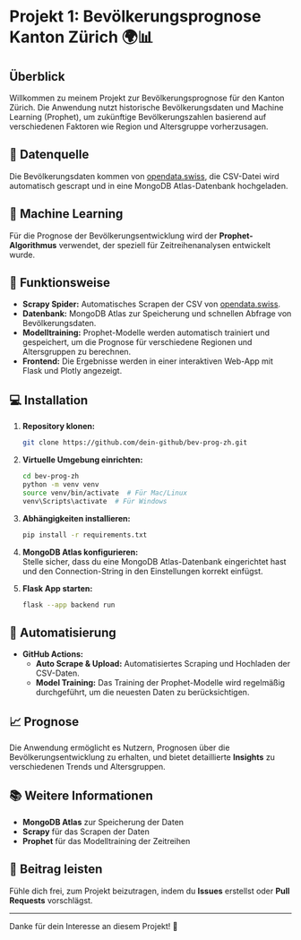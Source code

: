 # Projekt 1: Bevölkerungsprognose Kanton Zürich 🌍📊

## Überblick

Willkommen zu meinem Projekt zur Bevölkerungsprognose für den Kanton Zürich. Die Anwendung nutzt historische Bevölkerungsdaten und Machine Learning (Prophet), um zukünftige Bevölkerungszahlen basierend auf verschiedenen Faktoren wie Region und Altersgruppe vorherzusagen.

## 📅 Datenquelle

Die Bevölkerungsdaten kommen von [opendata.swiss](https://opendata.swiss/de/dataset/zukunftige-bevolkerung-kanton-zurich-und-regionen-nach-geschlecht-und-alter/resource/ad753801-25e7-4bce-b8ab-a704962c95de), die CSV-Datei wird automatisch gescrapt und in eine MongoDB Atlas-Datenbank hochgeladen.

## 🧠 Machine Learning

Für die Prognose der Bevölkerungsentwicklung wird der **Prophet-Algorithmus** verwendet, der speziell für Zeitreihenanalysen entwickelt wurde.

## 🚀 Funktionsweise

- **Scrapy Spider:** Automatisches Scrapen der CSV von [opendata.swiss](https://opendata.swiss).
- **Datenbank:** MongoDB Atlas zur Speicherung und schnellen Abfrage von Bevölkerungsdaten.
- **Modelltraining:** Prophet-Modelle werden automatisch trainiert und gespeichert, um die Prognose für verschiedene Regionen und Altersgruppen zu berechnen.
- **Frontend:** Die Ergebnisse werden in einer interaktiven Web-App mit Flask und Plotly angezeigt.

## 💻 Installation

1. **Repository klonen:**
    ```bash
    git clone https://github.com/dein-github/bev-prog-zh.git
    ```

2. **Virtuelle Umgebung einrichten:**
    ```bash
    cd bev-prog-zh
    python -m venv venv
    source venv/bin/activate  # Für Mac/Linux
    venv\Scripts\activate  # Für Windows
    ```

3. **Abhängigkeiten installieren:**
    ```bash
    pip install -r requirements.txt
    ```

4. **MongoDB Atlas konfigurieren:**  
   Stelle sicher, dass du eine MongoDB Atlas-Datenbank eingerichtet hast und den Connection-String in den Einstellungen korrekt einfügst.

5. **Flask App starten:**
    ```bash
    flask --app backend run
    ```

## 🔄 Automatisierung

- **GitHub Actions:**  
    - **Auto Scrape & Upload:** Automatisiertes Scraping und Hochladen der CSV-Daten.
    - **Model Training:** Das Training der Prophet-Modelle wird regelmäßig durchgeführt, um die neuesten Daten zu berücksichtigen.

## 📈 Prognose

Die Anwendung ermöglicht es Nutzern, Prognosen über die Bevölkerungsentwicklung zu erhalten, und bietet detaillierte **Insights** zu verschiedenen Trends und Altersgruppen.

## 📚 Weitere Informationen

- **MongoDB Atlas** zur Speicherung der Daten
- **Scrapy** für das Scrapen der Daten
- **Prophet** für das Modelltraining der Zeitreihen

## 🤖 Beitrag leisten

Fühle dich frei, zum Projekt beizutragen, indem du **Issues** erstellst oder **Pull Requests** vorschlägst.

---

Danke für dein Interesse an diesem Projekt! 🌟
